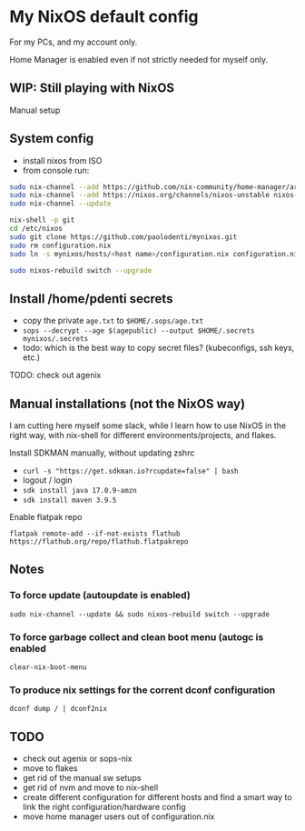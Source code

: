# My NixOS default config

For my PCs, and my account only.

Home Manager is enabled even if not strictly needed for myself only.

## WIP: Still playing with NixOS

Manual setup

## System config

* install nixos from ISO
* from console run:

```bash
sudo nix-channel --add https://github.com/nix-community/home-manager/archive/release-23.05.tar.gz home-manager
sudo nix-channel --add https://nixos.org/channels/nixos-unstable nixos-unstable
sudo nix-channel --update

nix-shell -p git
cd /etc/nixos
sudo git clone https://github.com/paolodenti/mynixos.git
sudo rm configuration.nix
sudo ln -s mynixos/hosts/<host name>/configuration.nix configuration.nix

sudo nixos-rebuild switch --upgrade
```

## Install /home/pdenti secrets

* copy the private `age.txt` to `$HOME/.sops/age.txt`
* `sops --decrypt --age $(agepublic) --output $HOME/.secrets mynixos/.secrets`
* todo: which is the best way to copy secret files? (kubeconfigs, ssh keys, etc.)

TODO: check out agenix

## Manual installations (not the NixOS way)

I am cutting here myself some slack, while I learn how to use NixOS in the right way,
with nix-shell for different environments/projects, and flakes.

Install SDKMAN manually, without updating zshrc

* `curl -s "https://get.sdkman.io?rcupdate=false" | bash`
* logout / login
* `sdk install java 17.0.9-amzn`
* `sdk install maven 3.9.5`

Enable flatpak repo

`flatpak remote-add --if-not-exists flathub https://flathub.org/repo/flathub.flatpakrepo`

## Notes

### To force update (autoupdate is enabled)

```
sudo nix-channel --update && sudo nixos-rebuild switch --upgrade
```

### To force garbage collect and clean boot menu (autogc is enabled

```
clear-nix-boot-menu
```

### To produce nix settings for the corrent dconf configuration

```
dconf dump / | dconf2nix
```

## TODO

* check out agenix or sops-nix
* move to flakes
* get rid of the manual sw setups
* get rid of nvm and move to nix-shell
* create different configuration for different hosts and find a smart way to link the right configuration/hardware config
* move home manager users out of configuration.nix
